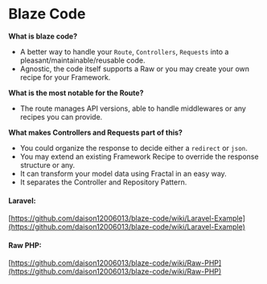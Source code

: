 # Blaze Code

**What is blaze code?**
- A better way to handle your `Route`, `Controllers`, `Requests` into a pleasant/maintainable/reusable code.
- Agnostic, the code itself supports a Raw or you may create your own recipe for your Framework.

**What is the most notable for the Route?**
- The route manages API versions, able to handle middlewares or any recipes you can provide.

**What makes Controllers and Requests part of this?**
- You could organize the response to decide either a `redirect` or `json`.
- You may extend an existing Framework Recipe to override the response structure or any.
- It can transform your model data using Fractal in an easy way.
- It separates the Controller and Repository Pattern.

#### Laravel:
[https://github.com/daison12006013/blaze-code/wiki/Laravel-Example](https://github.com/daison12006013/blaze-code/wiki/Laravel-Example)

#### Raw PHP:
[https://github.com/daison12006013/blaze-code/wiki/Raw-PHP](https://github.com/daison12006013/blaze-code/wiki/Raw-PHP)
